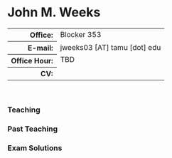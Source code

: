 <!-- <html xmlns="http://www.w3.org/1999/xhtml" xml:lang="en"> -->

<!-- ==================== DEFINE DOCUMENT VARS HERE ==================== -->
<!-- ========== In this section change YOUR NAME to your name ========== -->
<html lang="en-US"><head><meta http-equiv="Content-Type" content="text/html; charset=UTF-8">

<title>Minimal theme | Minimal is a theme for GitHub Pages.</title>
<meta name="generator" content="Jekyll v3.9.0">
<meta property="og:title" content="Minimal theme">
<meta property="og:locale" content="en_US">
<meta name="description" content="Minimal is a theme for GitHub Pages.">
<meta property="og:description" content="Minimal is a theme for GitHub Pages.">
<link rel="canonical" href="https://pages-themes.github.io/minimal/">
<meta property="og:url" content="https://pages-themes.github.io/minimal/">
<meta property="og:site_name" content="Minimal theme">
 </head>

<body>
<!--#include virtual="/includes/1colUser.inc.html" -->

<!-- ==================== BEGIN YOUR CONTENT HERE ==================== -->

<h1 class="pageTitle">John M. Weeks</h1>

<div>
<!-- Photograph -->
<!--<img src="photos/jweeks.jpg" alt="[PHOTO]"
     style="position:relative;float:left;padding-right:5px;padding-top:5px;width:300px;height:400px"/> -->
<!-- Contact info -->
<table>
<tr><!-- Office -->
<th style="text-align: right">Office:</th>
<td>Blocker 353</td>
</tr>
<tr><!-- Obfuscate your e-mail address to reduce spam -->
<th style="text-align: right">E-mail:</th>
<td>jweeks03 [AT] tamu [dot] edu</td>
</tr>
<tr><!-- Office Hours -->
<th style="text-align: right;vertical-align:top">Office Hour:</th>
<td style="vertical-align: top">
TBD
</td>
</tr>
<tr><!-- Link to your CV -->
<th style="text-align: right">CV:</th>
<!-- <td><a href="cv.pdf">CV.pdf</a></td> -->
<!-- <td><a href="misc/cv.pdf">John Weeks</a></td> -->
</tr>
</table>
</div>

<!-- Break -->
<p><br style="clear: both;"/></p>


<h3>Teaching</h3>
<ul style="margin-top: 2px">
<!--
  Link to your teaching pages.
  Create new sub directories mathMMM_2014c and mathNNN_2014a
  under your public_html directory for Fall and Spring, 2014,
  respectively.  Create index.html files in each directory.
  -->
<!-- <li><a href="20f142/index.html">MATH-142-504 Fall 2020</a></li> -->
</ul>

<h3>Past Teaching</h3>
<ul style="margin-top: 2px">
<!-- <li><a href="20s142/index.html">MATH-142-504 Spring 2020</a></li> -->
</ul>

<h3>Exam Solutions</h3>
<ul style="margin-top: 2px">
<!-- <li><a href="algebra/algebra.pdf">MATH-653/4 Solutions (Updated 6/23/18)</a></li> -->
</ul>

